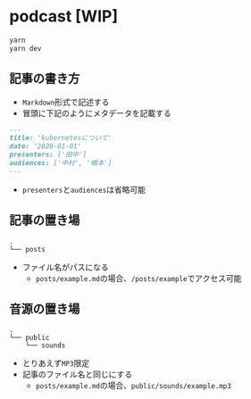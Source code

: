 # podcast [WIP]

```bash
yarn
yarn dev
```

## 記事の書き方

- `Markdown`形式で記述する
- 冒頭に下記のようにメタデータを記載する

```md
---
title: 'kubernetesについて'
date: '2020-01-01'
presenters: ['田中']
audiences: ['中村', '橋本']
---
```

- `presenters`と`audiences`は省略可能


## 記事の置き場

```
.
└── posts
```

- ファイル名がパスになる
  - `posts/example.md`の場合、`/posts/example`でアクセス可能

## 音源の置き場

```
.
└── public
    └── sounds
```

- とりあえず`MP3`限定
- 記事のファイル名と同じにする
  - `posts/example.md`の場合、`public/sounds/example.mp3`
